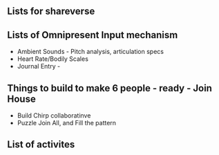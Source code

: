 ## Lists for shareverse

## Lists of Omnipresent Input mechanism
* Ambient Sounds -  Pitch analysis, articulation specs
* Heart Rate/Bodily Scales
* Journal Entry - 

## Things to build to make 6 people - ready - Join House
* Build Chirp collaboratinve
* Puzzle Join All, and Fill the pattern

## List of activites
